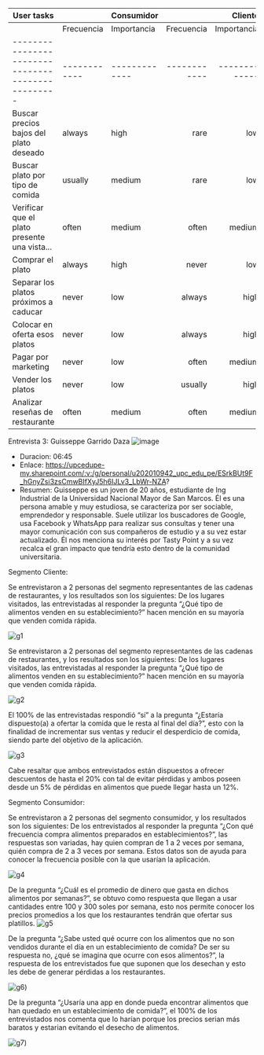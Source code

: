 | User tasks                                      || Consumidor                ||   Cliente             |
|-------------------|-----------------------------|:-------------|------------:|-----------------------:|
|                                                 | Frecuencia | Importancia | Frecuencia | Importancia |
|-------------------------------------------------|------------|-------------|------------|-------------|
| Buscar precios bajos del plato deseado          | always     | high        | rare       | low         |
| Buscar plato por tipo de comida                 | usually    | medium      | rare       | low         |
| Verificar que el plato presente una vista...    | often      | medium      | often      | medium      |
| Comprar el plato                                | always     | high        | never      | low         |
| Separar los platos próximos a caducar           | never      | low         | always     | high        |
| Colocar en oferta esos platos                   | never      | low         | always     | high        |
| Pagar por marketing                             | never      | low         | often      | medium      |
| Vender los platos                               | never      | low         | usually    | high        |
| Analizar reseñas de restaurante                 | often      | medium      | often      | medium      |



Entrevista 3: Guisseppe Garrido Daza
![image](https://cdn.discordapp.com/attachments/1149534515509858338/1150420334923763842/image.png?width=700&height=306)

- Duracion: 06:45
- Enlace: https://upcedupe-my.sharepoint.com/:v:/g/personal/u202010942_upc_edu_pe/ESrkBUt9F_hGnyZsi3zsCmwBIfXyJ5h6IJLv3_LbWr-NZA?
- Resumen: Guisseppe es un joven de 20 años, estudiante de Ing Industrial de la Universidad Nacional Mayor de San Marcos. Él es una persona amable y muy estudiosa, se caracteriza por ser sociable, emprendedor y responsable. Suele utilizar los buscadores de Google, usa Facebook y WhatsApp para realizar sus consultas y tener una mayor comunicación con sus compañeros de estudio y a su vez estar actualizado. Él nos menciona su interés por Tasty Point y a su vez recalca el gran impacto que tendría esto dentro de la comunidad universitaria.


Segmento Cliente:

Se entrevistaron a 2 personas del segmento representantes de las cadenas de restaurantes, y los resultados son los siguientes:
De los lugares visitados, las entrevistadas al responder la pregunta “¿Qué tipo de alimentos venden en su establecimiento?” hacen mención en su mayoría que venden comida rápida.

![g1](https://cdn.discordapp.com/attachments/1149534515509858338/1150409000022716477/image.png?width=700&height=306)

Se entrevistaron a 2 personas del segmento representantes de las cadenas de restaurantes, y los resultados son los siguientes:
De los lugares visitados, las entrevistadas al responder la pregunta “¿Qué tipo de alimentos venden en su establecimiento?” hacen mención en su mayoría que venden comida rápida.

![g2](https://cdn.discordapp.com/attachments/1149534515509858338/1150409847876104272/image.png?width=700&height=306)

El 100% de las entrevistadas respondió “sí” a la pregunta “¿Estaría dispuesto(a) a ofertar la comida que le resta al final del día?”, esto con la finalidad de incrementar sus ventas y reducir el desperdicio de comida, siendo parte del objetivo de la aplicación.

![g3](https://cdn.discordapp.com/attachments/1149534515509858338/1150410114268930078/image.png?width=700&height=306)

Cabe resaltar que ambos entrevistados están dispuestos a ofrecer descuentos de hasta el 20% con tal de evitar pérdidas y ambos poseen desde un 5% de pérdidas en alimentos que puede llegar hasta un 12%.
 
Segmento Consumidor:

Se entrevistaron a 2 personas del segmento consumidor, y los resultados son los siguientes:
De los entrevistados al responder la pregunta “¿Con qué frecuencia compra alimentos preparados en establecimientos?”, las respuestas son variadas, hay quien compran de 1 a 2 veces por semana, quién compra de 2 a 3 veces por semana. Estos datos son de ayuda para conocer la frecuencia posible con la que usarían la aplicación.

![g4](https://media.discordapp.net/attachments/1149534515509858338/1150415643573760000/image.png?width=700&height=306)

De la pregunta “¿Cuál es el promedio de dinero que gasta en dichos alimentos por semanas?”, se obtuvo como respuesta que llegan a usar cantidades entre 100 y 300 soles por semana, esto nos permite conocer los precios promedios a los que los restaurantes tendrán que ofertar sus platillos.
![g5](https://cdn.discordapp.com/attachments/1149534515509858338/1150416755471155300/image.png?width=700&height=306)

De la pregunta “¿Sabe usted qué ocurre con los alimentos que no son vendidos durante el día en un establecimiento de comida? De ser su respuesta no, ¿qué se imagina que ocurre con esos alimentos?”, la respuesta de los entrevistados fue que suponen que los desechan y esto les debe de generar pérdidas a los restaurantes. 

![g6](https://cdn.discordapp.com/attachments/1149534515509858338/1150417583133179924/image.png?width=700&height=306))

De la pregunta “¿Usaría una app en donde pueda encontrar alimentos que han quedado en un establecimiento de comida?”, el 100% de los entrevistados nos comenta que lo harían porque los precios serian más baratos y estarian evitando el desecho de alimentos.

![g7](https://cdn.discordapp.com/attachments/1149534515509858338/1150418599467556864/image.png?width=700&height=306))
